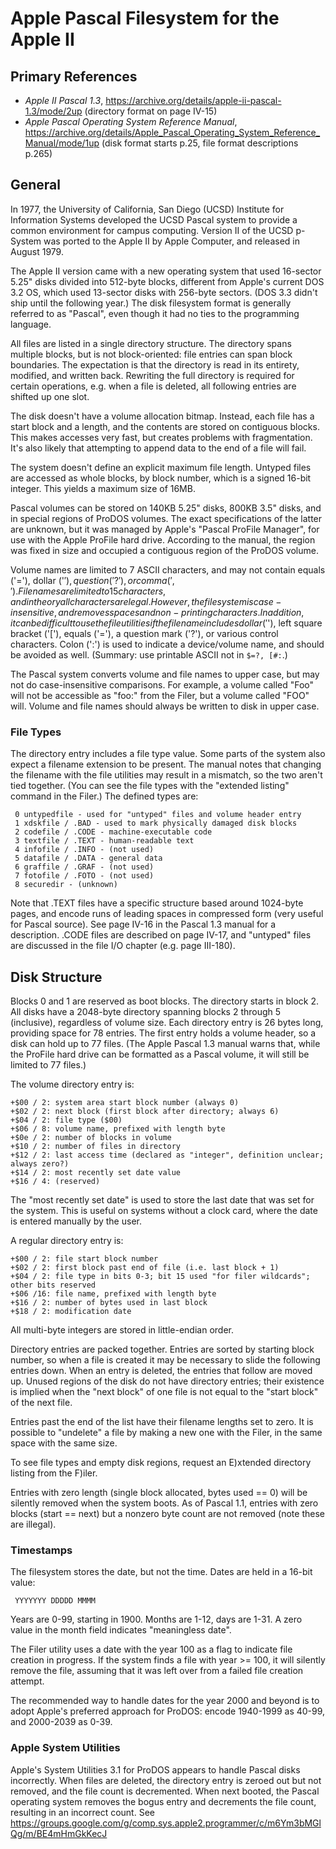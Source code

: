 ﻿# Apple Pascal Filesystem for the Apple II #

## Primary References ##

 - _Apple II Pascal 1.3_, https://archive.org/details/apple-ii-pascal-1.3/mode/2up
   (directory format on page IV-15)
 - _Apple Pascal Operating System Reference Manual_,
   https://archive.org/details/Apple_Pascal_Operating_System_Reference_Manual/mode/1up
   (disk format starts p.25, file format descriptions p.265)

## General ##

In 1977, the University of California, San Diego (UCSD) Institute for Information Systems
developed the UCSD Pascal system to provide a common environment for campus computing.
Version II of the UCSD p-System was ported to the Apple II by Apple Computer, and released in
August 1979.

The Apple II version came with a new operating system that used 16-sector 5.25" disks divided
into 512-byte blocks, different from Apple's current DOS 3.2 OS, which used 13-sector disks
with 256-byte sectors.  (DOS 3.3 didn't ship until the following year.)  The disk filesystem
format is generally referred to as "Pascal", even though it had no ties to the programming
language.

All files are listed in a single directory structure.  The directory spans multiple blocks, but
is not block-oriented: file entries can span block boundaries.  The expectation is that the
directory is read in its entirety, modified, and written back.  Rewriting the full directory is
required for certain operations, e.g. when a file is deleted, all following entries are shifted
up one slot.

The disk doesn't have a volume allocation bitmap.  Instead, each file has a start block and a
length, and the contents are stored on contiguous blocks.  This makes accesses very fast, but
creates problems with fragmentation.  It's also likely that attempting to append data to the
end of a file will fail.

The system doesn't define an explicit maximum file length.  Untyped files are accessed as whole
blocks, by block number, which is a signed 16-bit integer.  This yields a maximum size of 16MB.

Pascal volumes can be stored on 140KB 5.25" disks, 800KB 3.5" disks, and in special regions of
ProDOS volumes.  The exact specifications of the latter are unknown, but it was managed by
Apple's "Pascal ProFile Manager", for use with the Apple ProFile hard drive.  According to the
manual, the region was fixed in size and occupied a contiguous region of the ProDOS volume.

Volume names are limited to 7 ASCII characters, and may not contain equals ('='), dollar ('$'),
question ('?'), or comma (',').  Filenames are limited to 15 characters, and in theory all
characters are legal.  However, the filesystem is case-insensitive, and removes spaces and
non-printing characters.  In addition, it can be difficult to use the file utilities if the
filename includes dollar ('$'), left square bracket ('['), equals ('='), a question mark ('?'),
or various control characters.  Colon (':') is used to indicate a device/volume name, and should
be avoided as well.  (Summary: use printable ASCII not in `$=?, [#:`.)

The Pascal system converts volume and file names to upper case, but may not do case-insensitive
comparisons.  For example, a volume called "Foo" will not be accessible as "foo:" from the Filer,
but a volume called "FOO" will.  Volume and file names should always be written to disk in
upper case.

### File Types ###

The directory entry includes a file type value.  Some parts of the system also expect a filename
extension to be present.  The manual notes that changing the filename with the file utilities may
result in a mismatch, so the two aren't tied together.  (You can see the file types with the
"extended listing" command in the Filer.)  The defined types are:
```
 0 untypedfile - used for "untyped" files and volume header entry
 1 xdskfile / .BAD - used to mark physically damaged disk blocks
 2 codefile / .CODE - machine-executable code
 3 textfile / .TEXT - human-readable text
 4 infofile / .INFO - (not used)
 5 datafile / .DATA - general data
 6 graffile / .GRAF - (not used)
 7 fotofile / .FOTO - (not used)
 8 securedir - (unknown)
```
Note that .TEXT files have a specific structure based around 1024-byte pages, and encode runs
of leading spaces in compressed form (very useful for Pascal source).  See page IV-16 in the
Pascal 1.3 manual for a description.  .CODE files are described on page IV-17, and "untyped"
files are discussed in the file I/O chapter (e.g. page III-180).

## Disk Structure ##

Blocks 0 and 1 are reserved as boot blocks.  The directory starts in block 2.  All disks have a
2048-byte directory spanning blocks 2 through 5 (inclusive), regardless of volume size.  Each
directory entry is 26 bytes long, providing space for 78 entries.  The first entry holds a volume
header, so a disk can hold up to 77 files.  (The Apple Pascal 1.3 manual warns that, while the
ProFile hard drive can be formatted as a Pascal volume, it will still be limited to 77 files.)

The volume directory entry is:
```
+$00 / 2: system area start block number (always 0)
+$02 / 2: next block (first block after directory; always 6)
+$04 / 2: file type ($00)
+$06 / 8: volume name, prefixed with length byte
+$0e / 2: number of blocks in volume
+$10 / 2: number of files in directory
+$12 / 2: last access time (declared as "integer", definition unclear; always zero?)
+$14 / 2: most recently set date value
+$16 / 4: (reserved)
```
The "most recently set date" is used to store the last date that was set for the system.  This is
useful on systems without a clock card, where the date is entered manually by the user.

A regular directory entry is:
```
+$00 / 2: file start block number
+$02 / 2: first block past end of file (i.e. last block + 1)
+$04 / 2: file type in bits 0-3; bit 15 used "for filer wildcards"; other bits reserved
+$06 /16: file name, prefixed with length byte
+$16 / 2: number of bytes used in last block
+$18 / 2: modification date
```
All multi-byte integers are stored in little-endian order.

Directory entries are packed together.  Entries are sorted by starting block number, so when a
file is created it may be necessary to slide the following entries down.  When an entry is deleted,
the entries that follow are moved up.  Unused regions of the disk do not have directory entries;
their existence is implied when the "next block" of one file is not equal to the "start block"
of the next file.

Entries past the end of the list have their filename lengths set to zero.  It is possible to
"undelete" a file by making a new one with the Filer, in the same space with the same size.

To see file types and empty disk regions, request an E)xtended directory listing from the F)iler.

Entries with zero length (single block allocated, bytes used == 0) will be silently removed
when the system boots.  As of Pascal 1.1, entries with zero blocks (start == next) but a nonzero
byte count are not removed (note these are illegal).

### Timestamps ###

The filesystem stores the date, but not the time.  Dates are held in a 16-bit value:
```
 YYYYYYY DDDDD MMMM
```
Years are 0-99, starting in 1900.  Months are 1-12, days are 1-31.  A zero value in the month
field indicates "meaningless date".

The Filer utility uses a date with the year 100 as a flag to indicate file creation in progress.
If the system finds a file with year >= 100, it will silently remove the file, assuming that it
was left over from a failed file creation attempt.

The recommended way to handle dates for the year 2000 and beyond is to adopt Apple's preferred
approach for ProDOS: encode 1940-1999 as 40-99, and 2000-2039 as 0-39.

### Apple System Utilities ###

Apple's System Utilities 3.1 for ProDOS appears to handle Pascal disks incorrectly.  When files
are deleted, the directory entry is zeroed out but not removed, and the file count is decremented.
When next booted, the Pascal operating system removes the bogus entry and decrements the file
count, resulting in an incorrect count.
See https://groups.google.com/g/comp.sys.apple2.programmer/c/m6Ym3bMGlQg/m/BE4mHmGkKecJ
